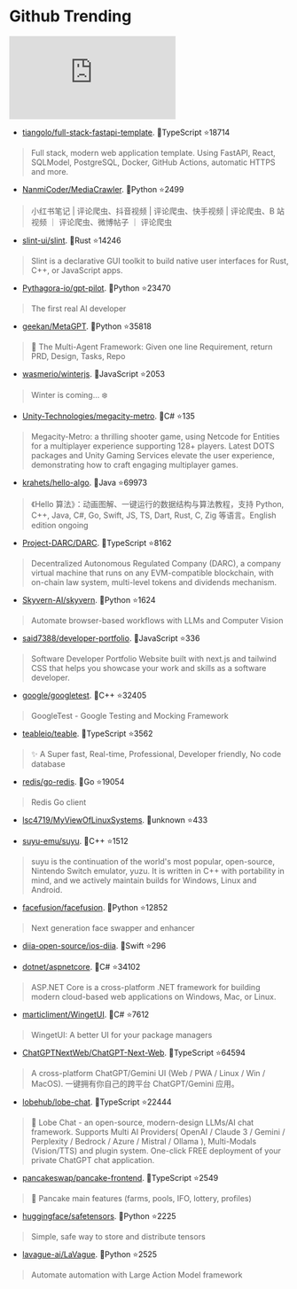 # Github Trending 
 ![daily-bing](https://api.isoyu.com/bing_images.php) 
 - [tiangolo/full-stack-fastapi-template](https://github.com/tiangolo/full-stack-fastapi-template). 💪TypeScript ⭐18714 
 > Full stack, modern web application template. Using FastAPI, React, SQLModel, PostgreSQL, Docker, GitHub Actions, automatic HTTPS and more. 
 - [NanmiCoder/MediaCrawler](https://github.com/NanmiCoder/MediaCrawler). 💪Python ⭐2499 
 > 小红书笔记 | 评论爬虫、抖音视频 | 评论爬虫、快手视频 | 评论爬虫、B 站视频 ｜ 评论爬虫、微博帖子 ｜ 评论爬虫 
 - [slint-ui/slint](https://github.com/slint-ui/slint). 💪Rust ⭐14246 
 > Slint is a declarative GUI toolkit to build native user interfaces for Rust, C++, or JavaScript apps. 
 - [Pythagora-io/gpt-pilot](https://github.com/Pythagora-io/gpt-pilot). 💪Python ⭐23470 
 > The first real AI developer 
 - [geekan/MetaGPT](https://github.com/geekan/MetaGPT). 💪Python ⭐35818 
 > 🌟 The Multi-Agent Framework: Given one line Requirement, return PRD, Design, Tasks, Repo 
 - [wasmerio/winterjs](https://github.com/wasmerio/winterjs). 💪JavaScript ⭐2053 
 > Winter is coming... ❄️ 
 - [Unity-Technologies/megacity-metro](https://github.com/Unity-Technologies/megacity-metro). 💪C# ⭐135 
 > Megacity-Metro: a thrilling shooter game, using Netcode for Entities for a multiplayer experience supporting 128+ players. Latest DOTS packages and Unity Gaming Services elevate the user experience, demonstrating how to craft engaging multiplayer games. 
 - [krahets/hello-algo](https://github.com/krahets/hello-algo). 💪Java ⭐69973 
 > 《Hello 算法》：动画图解、一键运行的数据结构与算法教程，支持 Python, C++, Java, C#, Go, Swift, JS, TS, Dart, Rust, C, Zig 等语言。English edition ongoing 
 - [Project-DARC/DARC](https://github.com/Project-DARC/DARC). 💪TypeScript ⭐8162 
 > Decentralized Autonomous Regulated Company (DARC), a company virtual machine that runs on any EVM-compatible blockchain, with on-chain law system, multi-level tokens and dividends mechanism. 
 - [Skyvern-AI/skyvern](https://github.com/Skyvern-AI/skyvern). 💪Python ⭐1624 
 > Automate browser-based workflows with LLMs and Computer Vision 
 - [said7388/developer-portfolio](https://github.com/said7388/developer-portfolio). 💪JavaScript ⭐336 
 > Software Developer Portfolio Website built with next.js and tailwind CSS that helps you showcase your work and skills as a software developer. 
 - [google/googletest](https://github.com/google/googletest). 💪C++ ⭐32405 
 > GoogleTest - Google Testing and Mocking Framework 
 - [teableio/teable](https://github.com/teableio/teable). 💪TypeScript ⭐3562 
 > ✨ A Super fast, Real-time, Professional, Developer friendly, No code database 
 - [redis/go-redis](https://github.com/redis/go-redis). 💪Go ⭐19054 
 > Redis Go client 
 - [lsc4719/MyViewOfLinuxSystems](https://github.com/lsc4719/MyViewOfLinuxSystems). 💪unknown ⭐433 
 >  
 - [suyu-emu/suyu](https://github.com/suyu-emu/suyu). 💪C++ ⭐1512 
 > suyu is the continuation of the world's most popular, open-source, Nintendo Switch emulator, yuzu. It is written in C++ with portability in mind, and we actively maintain builds for Windows, Linux and Android. 
 - [facefusion/facefusion](https://github.com/facefusion/facefusion). 💪Python ⭐12852 
 > Next generation face swapper and enhancer 
 - [diia-open-source/ios-diia](https://github.com/diia-open-source/ios-diia). 💪Swift ⭐296 
 >  
 - [dotnet/aspnetcore](https://github.com/dotnet/aspnetcore). 💪C# ⭐34102 
 > ASP.NET Core is a cross-platform .NET framework for building modern cloud-based web applications on Windows, Mac, or Linux. 
 - [marticliment/WingetUI](https://github.com/marticliment/WingetUI). 💪C# ⭐7612 
 > WingetUI: A better UI for your package managers 
 - [ChatGPTNextWeb/ChatGPT-Next-Web](https://github.com/ChatGPTNextWeb/ChatGPT-Next-Web). 💪TypeScript ⭐64594 
 > A cross-platform ChatGPT/Gemini UI (Web / PWA / Linux / Win / MacOS). 一键拥有你自己的跨平台 ChatGPT/Gemini 应用。 
 - [lobehub/lobe-chat](https://github.com/lobehub/lobe-chat). 💪TypeScript ⭐22444 
 > 🤯 Lobe Chat - an open-source, modern-design LLMs/AI chat framework. Supports Multi AI Providers( OpenAI / Claude 3 / Gemini / Perplexity / Bedrock / Azure / Mistral / Ollama ), Multi-Modals (Vision/TTS) and plugin system. One-click FREE deployment of your private ChatGPT chat application. 
 - [pancakeswap/pancake-frontend](https://github.com/pancakeswap/pancake-frontend). 💪TypeScript ⭐2549 
 > 🥞 Pancake main features (farms, pools, IFO, lottery, profiles) 
 - [huggingface/safetensors](https://github.com/huggingface/safetensors). 💪Python ⭐2225 
 > Simple, safe way to store and distribute tensors 
 - [lavague-ai/LaVague](https://github.com/lavague-ai/LaVague). 💪Python ⭐2525 
 > Automate automation with Large Action Model framework 
 
